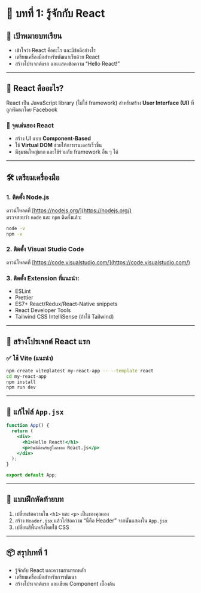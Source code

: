 # 📘 บทที่ 1: รู้จักกับ React

## 🎯 เป้าหมายบทเรียน
- เข้าใจว่า React คืออะไร และมีข้อดีอย่างไร
- เตรียมเครื่องมือสำหรับพัฒนาเว็บด้วย React
- สร้างโปรเจกต์แรก และแสดงข้อความ “Hello React!”

---

## 🧠 React คืออะไร?
React เป็น JavaScript library (ไม่ใช่ framework) สำหรับสร้าง **User Interface (UI)** ที่ถูกพัฒนาโดย Facebook

### 🔑 จุดเด่นของ React
- สร้าง UI แบบ **Component-Based**
- ใช้ **Virtual DOM** ช่วยให้การเรนเดอร์เร็วขึ้น
- มีชุมชนใหญ่มาก และใช้ร่วมกับ framework อื่น ๆ ได้

---

## 🛠 เตรียมเครื่องมือ

### 1. ติดตั้ง Node.js
ดาวน์โหลดที่ [https://nodejs.org/](https://nodejs.org/)  
ตรวจสอบว่า `node` และ `npm` ติดตั้งแล้ว:
```bash
node -v
npm -v
```

### 2. ติดตั้ง Visual Studio Code
ดาวน์โหลดที่ [https://code.visualstudio.com/](https://code.visualstudio.com/)

### 3. ติดตั้ง Extension ที่แนะนำ:
- ESLint
- Prettier
- ES7+ React/Redux/React-Native snippets
- React Developer Tools
- Tailwind CSS IntelliSense (ถ้าใช้ Tailwind)

---

## 🚀 สร้างโปรเจกต์ React แรก

### ✅ ใช้ Vite (แนะนำ)
```bash
npm create vite@latest my-react-app -- --template react
cd my-react-app
npm install
npm run dev
```

---

## 🧩 แก้ไฟล์ `App.jsx`
```jsx
function App() {
  return (
    <div>
      <h1>Hello React!</h1>
      <p>ยินดีต้อนรับสู่โลกของ React.js</p>
    </div>
  );
}

export default App;
```

---

## 📝 แบบฝึกหัดท้ายบท

1. เปลี่ยนข้อความใน `<h1>` และ `<p>` เป็นของคุณเอง
2. สร้าง `Header.jsx` แล้วใส่ข้อความ “นี่คือ Header” จากนั้นแสดงใน `App.jsx`
3. เปลี่ยนสีพื้นหลังโดยใช้ CSS

---

## 📦 สรุปบทที่ 1

- รู้จักกับ React และความสามารถหลัก
- เตรียมเครื่องมือสำหรับการพัฒนา
- สร้างโปรเจกต์แรก และเขียน Component เบื้องต้น
